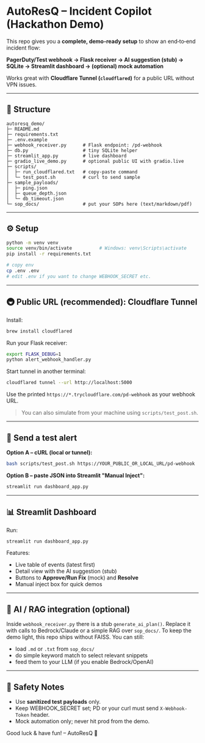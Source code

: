 
# AutoResQ – Incident Copilot (Hackathon Demo)

This repo gives you a **complete, demo-ready setup** to show an end‑to‑end incident flow:

**PagerDuty/Test webhook → Flask receiver → AI suggestion (stub) → SQLite → Streamlit dashboard → (optional) mock automation**

Works great with **Cloudflare Tunnel (`cloudflared`)** for a public URL without VPN issues.

---

## 🧩 Structure
```
autoresq_demo/
├─ README.md
├─ requirements.txt
├─ .env.example
├─ webhook_receiver.py      # Flask endpoint: /pd-webhook
├─ db.py                    # tiny SQLite helper
├─ streamlit_app.py         # live dashboard
├─ gradio_live_demo.py      # optional public UI with gradio.live
├─ scripts/
│  ├─ run_cloudflared.txt   # copy-paste command
│  └─ test_post.sh          # curl to send sample
├─ sample_payloads/
│  ├─ ping.json
│  ├─ queue_depth.json
│  └─ db_timeout.json
└─ sop_docs/                # put your SOPs here (text/markdown/pdf)
```

---

## ⚙️ Setup

```bash
python -m venv venv
source venv/bin/activate          # Windows: venv\Scripts\activate
pip install -r requirements.txt

# copy env
cp .env .env
# edit .env if you want to change WEBHOOK_SECRET etc.
```

---

## 🚇 Public URL (recommended): Cloudflare Tunnel

Install:
```bash
brew install cloudflared
```

Run your Flask receiver:
```bash
export FLASK_DEBUG=1
python alert_webhook_handler.py
```

Start tunnel in another terminal:
```bash
cloudflared tunnel --url http://localhost:5000
```
Use the printed `https://*.trycloudflare.com/pd-webhook` as your webhook URL.

> You can also simulate from your machine using `scripts/test_post.sh`.

---

## 🧪 Send a test alert

**Option A – cURL (local or tunnel):**
```bash
bash scripts/test_post.sh https://YOUR_PUBLIC_OR_LOCAL_URL/pd-webhook
```

**Option B – paste JSON into Streamlit "Manual Inject":**
```bash
streamlit run dashboard_app.py
```

---

## 📊 Streamlit Dashboard

Run:
```bash
streamlit run dashboard_app.py
```
Features:
- Live table of events (latest first)
- Detail view with the AI suggestion (stub)
- Buttons to **Approve/Run Fix** (mock) and **Resolve**
- Manual inject box for quick demos

---

## 🧠 AI / RAG integration (optional)

Inside `webhook_receiver.py` there is a stub `generate_ai_plan()`.
Replace it with calls to Bedrock/Claude or a simple RAG over `sop_docs/`.
To keep the demo light, this repo ships without FAISS. You can still:
- load `.md` or `.txt` from `sop_docs/`
- do simple keyword match to select relevant snippets
- feed them to your LLM (if you enable Bedrock/OpenAI)

---

## 🔐 Safety Notes
- Use **sanitized test payloads** only.
- Keep WEBHOOK_SECRET set; PD or your curl must send `X-Webhook-Token` header.
- Mock automation only; never hit prod from the demo.

Good luck & have fun! – AutoResQ 🚀
